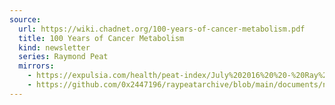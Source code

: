 ```yaml
---
source:
  url: https://wiki.chadnet.org/100-years-of-cancer-metabolism.pdf
  title: 100 Years of Cancer Metabolism
  kind: newsletter
  series: Raymond Peat
  mirrors:
    - https://expulsia.com/health/peat-index/July%202016%20%20-%20Ray%20Peat's%20Newsletter.pdf
    - https://github.com/0x2447196/raypeatarchive/blob/main/documents/newsletters/100-years-of-cancer-metabolism.txt
---
```

